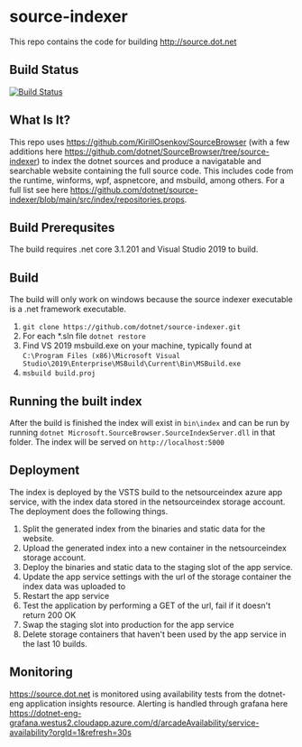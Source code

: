 # source-indexer
This repo contains the code for building http://source.dot.net

## Build Status
[![Build Status](https://dev.azure.com/dnceng/internal/_apis/build/status/dotnet-source-indexer/dotnet-source-indexer%20CI?branchName=main)](https://dev.azure.com/dnceng/internal/_build/latest?definitionId=612&branchName=main)

## What Is It?
This repo uses https://github.com/KirillOsenkov/SourceBrowser (with a few additions here https://github.com/dotnet/SourceBrowser/tree/source-indexer) to index the dotnet sources and produce a navigatable and searchable website containing the full source code. This includes code from the runtime, winforms, wpf, aspnetcore, and msbuild, among others. For a full list see here https://github.com/dotnet/source-indexer/blob/main/src/index/repositories.props.

## Build Prerequsites
The build requires .net core 3.1.201 and Visual Studio 2019 to build.

## Build
The build will only work on windows because the source indexer executable is a .net framework executable.
1. `git clone https://github.com/dotnet/source-indexer.git`
2. For each *.sln file `dotnet restore`
3. Find VS 2019 msbuild.exe on your machine, typically found at `C:\Program Files (x86)\Microsoft Visual Studio\2019\Enterprise\MSBuild\Current\Bin\MSBuild.exe`
4. `msbuild build.proj`

## Running the built index
After the build is finished the index will exist in `bin\index` and can be run by running `dotnet Microsoft.SourceBrowser.SourceIndexServer.dll` in that folder. The index will be served on `http://localhost:5000`

## Deployment
The index is deployed by the VSTS build to the netsourceindex azure app service, with the index data stored in the netsourceindex storage account. The deployment does the following things.
1. Split the generated index from the binaries and static data for the website.
2. Upload the generated index into a new container in the netsourceindex storage account.
3. Deploy the binaries and static data to the staging slot of the app service.
4. Update the app service settings with the url of the storage container the index data was uploaded to
5. Restart the app service
6. Test the application by performing a GET of the url, fail if it doesn't return 200 OK
7. Swap the staging slot into production for the app service
8. Delete storage containers that haven't been used by the app service in the last 10 builds.

## Monitoring
https://source.dot.net is monitored using availability tests from the dotnet-eng application insights resource. Alerting is handled through grafana here https://dotnet-eng-grafana.westus2.cloudapp.azure.com/d/arcadeAvailability/service-availability?orgId=1&refresh=30s
